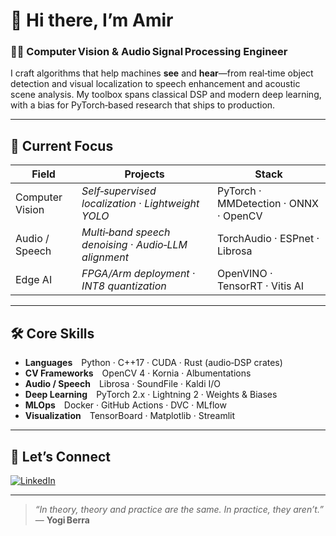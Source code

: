 
# 👋 Hi there, I’m Amir

### 🧑‍🔬 Computer Vision & Audio Signal Processing Engineer

I craft algorithms that help machines **see** and **hear**—from real‑time object detection and visual localization to speech enhancement and acoustic scene analysis. My toolbox spans classical DSP and modern deep learning, with a bias for PyTorch‑based research that ships to production.

---

## 🔭 Current Focus

| Field | Projects | Stack |
|-------|----------|-------|
| Computer Vision | *Self‑supervised localization* · *Lightweight YOLO* | PyTorch · MMDetection · ONNX · OpenCV |
| Audio / Speech | *Multi‑band speech denoising* · *Audio‑LLM alignment* | TorchAudio · ESPnet · Librosa |
| Edge AI | *FPGA/Arm deployment* · *INT8 quantization* | OpenVINO · TensorRT · Vitis AI |

---

## 🛠️ Core Skills

- **Languages** Python · C++17 · CUDA · Rust (audio‑DSP crates)
- **CV Frameworks** OpenCV 4 · Kornia · Albumentations
- **Audio / Speech** Librosa · SoundFile · Kaldi I/O
- **Deep Learning** PyTorch 2.x · Lightning 2 · Weights & Biases
- **MLOps** Docker · GitHub Actions · DVC · MLflow
- **Visualization** TensorBoard · Matplotlib · Streamlit

---


## 🤝 Let’s Connect

[![LinkedIn](https://img.shields.io/badge/-LinkedIn-0A66C2?logo=Linkedin&logoColor=white)]([https://www.linkedin.com/in/yourprofile](https://www.linkedin.com/in/amirmohammad-saberi-a07462263/)) 


---

> *“In theory, theory and practice are the same. In practice, they aren’t.”* — **Yogi Berra**


